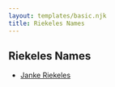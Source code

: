```yaml
---
layout: templates/basic.njk
title: Riekeles Names
---
```

## Riekeles Names
- [Janke Riekeles](/people/7/76873962)